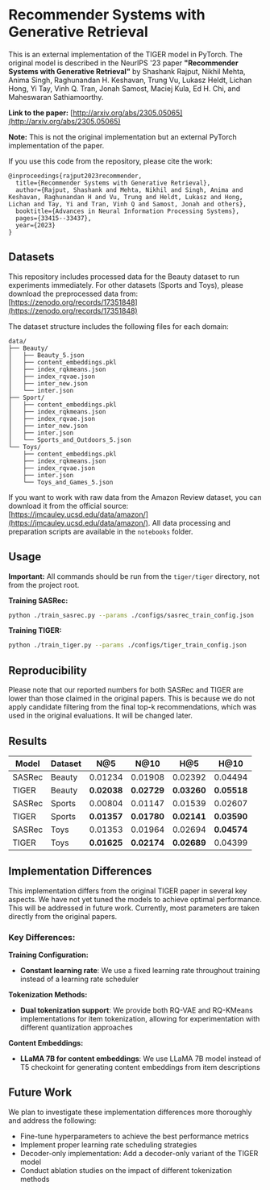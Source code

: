 # Recommender Systems with Generative Retrieval

This is an external implementation of the TIGER model in PyTorch. The original model is described in the NeurIPS '23 paper **"Recommender Systems with Generative Retrieval"** by Shashank Rajput, Nikhil Mehta, Anima Singh, Raghunandan H. Keshavan, Trung Vu, Lukasz Heldt, Lichan Hong, Yi Tay, Vinh Q. Tran, Jonah Samost, Maciej Kula, Ed H. Chi, and Maheswaran Sathiamoorthy.

**Link to the paper:** [http://arxiv.org/abs/2305.05065](http://arxiv.org/abs/2305.05065)

**Note:** This is not the original implementation but an external PyTorch implementation of the paper.

If you use this code from the repository, please cite the work:
```
@inproceedings{rajput2023recommender,
  title={Recommender Systems with Generative Retrieval},
  author={Rajput, Shashank and Mehta, Nikhil and Singh, Anima and Keshavan, Raghunandan H and Vu, Trung and Heldt, Lukasz and Hong, Lichan and Tay, Yi and Tran, Vinh Q and Samost, Jonah and others},
  booktitle={Advances in Neural Information Processing Systems},
  pages={33415--33437},
  year={2023}
}
```

## Datasets

This repository includes processed data for the Beauty dataset to run experiments immediately. For other datasets (Sports and Toys), please download the preprocessed data from: [https://zenodo.org/records/17351848](https://zenodo.org/records/17351848)

The dataset structure includes the following files for each domain:
```
data/
├── Beauty/
│   ├── Beauty_5.json
│   ├── content_embeddings.pkl
│   ├── index_rqkmeans.json
│   ├── index_rqvae.json
│   ├── inter_new.json
│   └── inter.json
├── Sport/
│   ├── content_embeddings.pkl
│   ├── index_rqkmeans.json
│   ├── index_rqvae.json
│   ├── inter_new.json
│   ├── inter.json
│   └── Sports_and_Outdoors_5.json
└── Toys/
    ├── content_embeddings.pkl
    ├── index_rqkmeans.json
    ├── index_rqvae.json
    ├── inter.json
    └── Toys_and_Games_5.json
```

If you want to work with raw data from the Amazon Review dataset, you can download it from the official source: [https://jmcauley.ucsd.edu/data/amazon/](https://jmcauley.ucsd.edu/data/amazon/). All data processing and preparation scripts are available in the `notebooks` folder.

## Usage

**Important:** All commands should be run from the `tiger/tiger` directory, not from the project root.

**Training SASRec:**
```bash
python ./train_sasrec.py --params ./configs/sasrec_train_config.json
```

**Training TIGER:**
```bash
python ./train_tiger.py --params ./configs/tiger_train_config.json
```

## Reproducibility

Please note that our reported numbers for both SASRec and TIGER are lower than those claimed in the original papers. This is because we do not apply candidate filtering from the final top-k recommendations, which was used in the original evaluations. It will be changed later.

## Results

| Model  | Dataset | N@5 | N@10 | H@5 | H@10 |
|--------|---------|-----|------|-----|------|
| SASRec | Beauty  | 0.01234 | 0.01908 | 0.02392 | 0.04494 |
| TIGER  | Beauty  | **0.02038** | **0.02729** | **0.03260** | **0.05518** |
| SASRec | Sports  | 0.00804 | 0.01147 | 0.01539 | 0.02607 |
| TIGER  | Sports  | **0.01357** | **0.01780** | **0.02141** | **0.03590** |
| SASRec | Toys    | 0.01353 | 0.01964 | 0.02694 | **0.04574** |
| TIGER  | Toys    | **0.01625** | **0.02174** | **0.02689** | 0.04399 |

## Implementation Differences

This implementation differs from the original TIGER paper in several key aspects. We have not yet tuned the models to achieve optimal performance. This will be addressed in future work. Currently, most parameters are taken directly from the original papers.

### Key Differences:

**Training Configuration:**
- **Constant learning rate**: We use a fixed learning rate throughout training instead of a learning rate scheduler

**Tokenization Methods:**
- **Dual tokenization support**: We provide both RQ-VAE and RQ-KMeans implementations for item tokenization, allowing for experimentation with different quantization approaches

**Content Embeddings:**
- **LLaMA 7B for content embeddings**: We use LLaMA 7B model instead of T5 checkoint for generating content embeddings from item descriptions

## Future Work

We plan to investigate these implementation differences more thoroughly and address the following:

- Fine-tune hyperparameters to achieve the best performance metrics
- Implement proper learning rate scheduling strategies
- Decoder-only implementation: Add a decoder-only variant of the TIGER model
- Conduct ablation studies on the impact of different tokenization methods
